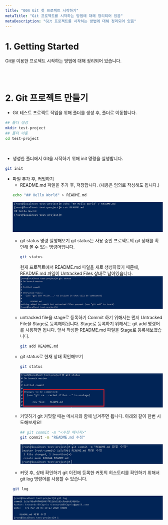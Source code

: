 ```yaml
---
title: "004 Git 첫 프로젝트 시작하기"
metaTitle: "Git 프로젝트를 시작하는 방법에 대해 정리되어 있음"
metaDescription: "Git 프로젝트를 시작하는 방법에 대해 정리되어 있음"
---
```


# 1. Getting Started
Git을 이용한 프로젝트 시작하는 방법에 대해 정리되어 있습니다.

<br/>
<br/>

# 2. Git 프로젝트 만들기
- Git 테스트 프로젝트 작업을 위해 폴더를 생성 후, 폴더로 이동합니다.

``` bash
## 폴더 생성
mkdir test-project
## 폴더 이동
cd test-project
```

<br/>

- 생성한 폴더에서 Git을 시작하기 위해 init 명령을 실행합니다.
``` bash
git init
```

- 파일 추가 후, 커밋하기
  - README.md 파일을 추가 후, 저장합니다. (내용은 임의로 작성해도 됩니다.)
  ``` bash
  echo "## Hello World" > README.md
  ```
  ![ex_screenshot](./assets//readme.png)
  - git status 명령 실행해보기
    git status는 사용 중인 프로젝트의 git 상태를 확인해 볼 수 있는 명령어입니다.
    ``` bash
    git status
    ```
    현재 프로젝트에서 README.md 파일을 새로 생성하였기 때문에, README.md 파일이 Untracked Files 상태로 남아있습니다.
    ![ex_screenshot](./assets//gitstatus.png)

  - untracked file을 stage로 등록하기
  Commit 하기 위해서는 먼저 Untracked File을 Stage로 등록해야됩니다. Stage로 등록하기 위해서는 git add 명령어를 사용하면 됩니다. 앞서 작성한 README.md 파일을 Stage로 등록해보겠습니다.
    ``` bash
    git add README.md
    ```
  - git status로 현재 상태 확인해보기
    ``` bash
    git status
    ```
    ![ex_screenshot](./assets//gitadd.png)

  - 커밋하기
    git 커밋할 때는 메시지와 함께 남겨주면 됩니다. 아래와 같이 한번 시도해보세요!
    ``` bash
    ## git commit -m "<수정 메시지>"
    git commit -m "README.md 수정"
    ```
    ![ex_screenshot](./assets//gitcommit.png)


  -  커밋 후, 상태 확인하기
    git 이전에 등록한 커밋의 히스토리를 확인하기 위해서 git log 명령어를 사용할 수 있습니다. 
    ``` bash
    git log
    ```
    ![ex_screenshot](./assets//gitlog.png)